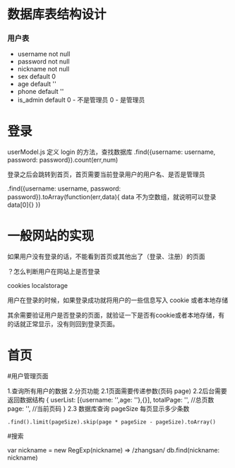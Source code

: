 # 数据库表结构设计

### 用户表

- username  not null
- password  not null
- nickname  not null
- sex  default 0
- age  default ''
- phone default ''
- is_admin default  0 - 不是管理员 0 - 是管理员


# 登录

userModel.js 定义 login 的方法，查找数据库
.find({username: username, password: password}).count(err,num)

登录之后会跳转到首页，首页需要当前登录用户的用户名、是否是管理员

.find({username: username, password: password}).toArray(function(err,data){
    data 不为空数组，就说明可以登录
    data[0]{}
})

# 一般网站的实现
如果用户没有登录的话，不能看到首页或其他出了（登录、注册）的页面

？怎么判断用户在网站上是否登录

cookies  localstorage

用户在登录的时候，如果登录成功就将用户的一些信息写入 cookie 或者本地存储

其余需要验证用户是否登录的页面，就验证一下是否有cookie或者本地存储，有的话就正常显示，没有则回到登录页面。


# 首页

#用户管理页面

1.查询所有用户的数据
2.分页功能
    2.1页面需要传递参数(页码 page)
    2.2后台需要返回数据结构
    {
        userList: [{username: '',age: ''},{}],
        totalPage: '', //总页数
        page: '', //当前页码
    }
    2.3 数据库查询
    pageSize 每页显示多少条数

    .find().limit(pageSize).skip(page * pageSize - pageSize).toArray()

#搜索

var nickname = new RegExp(nickname) => /zhangsan/
db.find(nickname: nickname)